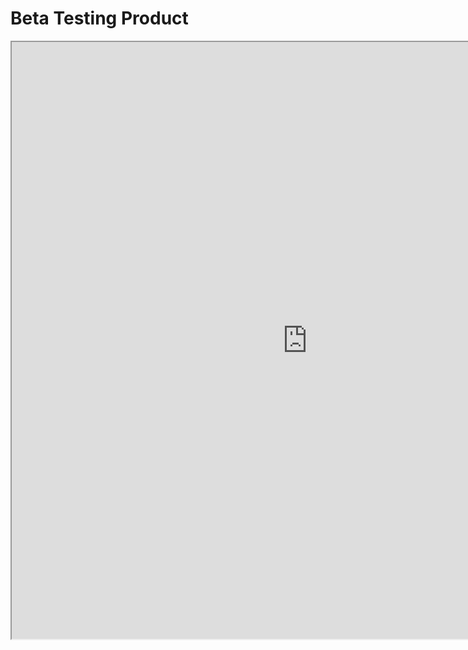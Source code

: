 # Beta Testing Product

<iframe src="https://public.tableau.com/views/Listings_POC_Beta/Listings_Story_Beta?:showVizHome=no&:embed=true" width="945" height="955"></iframe>
